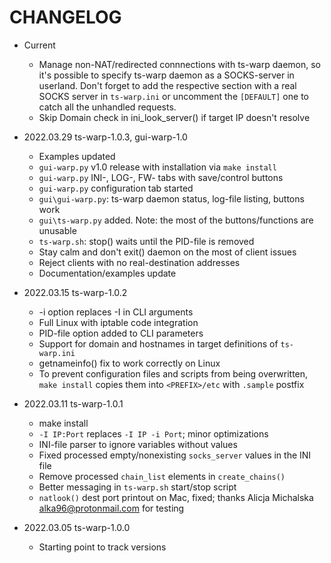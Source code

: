 # CHANGELOG

* Current
  * Manage non-NAT/redirected connnections with ts-warp daemon, so it's possible
    to specify ts-warp daemon as a SOCKS-server in userland. Don't forget to
    add the respective section with a real SOCKS server in `ts-warp.ini` or
    uncomment the `[DEFAULT]` one to catch all the unhandled requests.
  * Skip Domain check in ini_look_server() if target IP doesn't resolve

* 2022.03.29    ts-warp-1.0.3, gui-warp-1.0
  * Examples updated
  * `gui-warp.py` v1.0 release with installation via `make install`
  * `gui-warp.py` INI-, LOG-, FW- tabs with save/control buttons
  * `gui-warp.py` configuration tab started
  * `gui\gui-warp.py`: ts-warp daemon status, log-file listing, buttons work
  * `gui\ts-warp.py` added. Note: the most of the buttons/functions are unusable
  * `ts-warp.sh`: stop() waits until the PID-file is removed
  * Stay calm and don't exit() daemon on the most of client issues
  * Reject clients with no real-destination addresses
  * Documentation/examples update

* 2022.03.15    ts-warp-1.0.2
  * -i option replaces -I in CLI arguments
  * Full Linux with iptable code integration
  * PID-file option added to CLI parameters
  * Support for domain and hostnames in target definitions of `ts-warp.ini`
  * getnameinfo() fix to work correctly on Linux
  * To prevent сonfiguration files and scripts from being overwritten,
    `make install` copies them into `<PREFIX>/etc` with `.sample` postfix

* 2022.03.11    ts-warp-1.0.1
  * make install
  * `-I IP:Port` replaces `-I IP -i Port`; minor optimizations
  * INI-file parser to ignore variables without values
  * Fixed processed empty/nonexisting `socks_server` values in the INI file
  * Remove processed `chain_list` elements in `create_chains()`
  * Better messaging in `ts-warp.sh` start/stop script
  * `natlook()` dest port printout on Mac, fixed; thanks Alicja Michalska
    <alka96@protonmail.com> for testing

* 2022.03.05    ts-warp-1.0.0
  * Starting point to track versions
